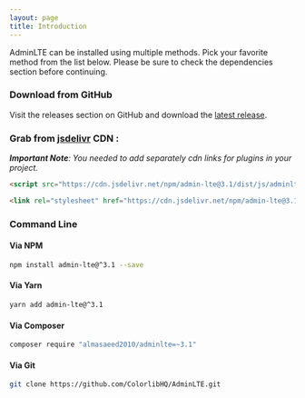 ```yaml
---
layout: page
title: Introduction
---
```


AdminLTE can be installed using multiple methods. Pick your favorite method from the list below. Please be sure to check the dependencies section before continuing. 


### Download from GitHub

Visit the releases section on GitHub and download the [latest release](https://github.com/ColorlibHQ/AdminLTE/releases).


### Grab from [jsdelivr](https://github.com/ColorlibHQ/AdminLTE/releases/latest) CDN :

_**Important Note**: You needed to add separately cdn links for plugins in your project._

```html
<script src="https://cdn.jsdelivr.net/npm/admin-lte@3.1/dist/js/adminlte.min.js"></script>
```

```html
<link rel="stylesheet" href="https://cdn.jsdelivr.net/npm/admin-lte@3.1/dist/css/adminlte.min.css">
```


### Command Line

#### Via NPM

```bash
npm install admin-lte@^3.1 --save
```

#### Via Yarn

```bash
yarn add admin-lte@^3.1
```

#### Via Composer

```bash
composer require "almasaeed2010/adminlte=~3.1"
```

#### Via Git

```bash
git clone https://github.com/ColorlibHQ/AdminLTE.git
```
